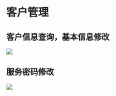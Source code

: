 # 客户管理



## 客户信息查询，基本信息修改

![](http://static.toughcloud.net/toughsms/tc_20180524122050_3.png)


## 服务密码修改

![](http://static.toughcloud.net/toughsms/tc_20180524122145_4.png)

